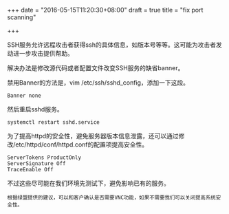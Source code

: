 +++
date = "2016-05-15T11:20:30+08:00"
draft = true
title = "fix port scanning"

+++


SSH服务允许远程攻击者获得ssh的具体信息，如版本号等等。这可能为攻击者发动进一步攻击提供帮助。

解决办法是修改源代码或者配置文件改变SSH服务的缺省banner。

禁用Banner的方法是，vim /etc/ssh/sshd_config，添加一下这段。

```
Banner none
```

然后重启sshd服务。

```
systemctl restart sshd.service
```

为了提高httpd的安全性，避免服务器版本信息泄露，还可以通过修改/etc/httpd/conf/httpd.conf的配置项提高安全性。

```
ServerTokens ProductOnly
ServerSignature Off
TraceEnable Off
```

不过这些尽可能在我们环境先测试下，避免影响已有的服务。

```
根据绿盟提供的建议，可以和客户确认是否需要VNC功能，如果不需要我们可以关闭提高系统安全性。
```
